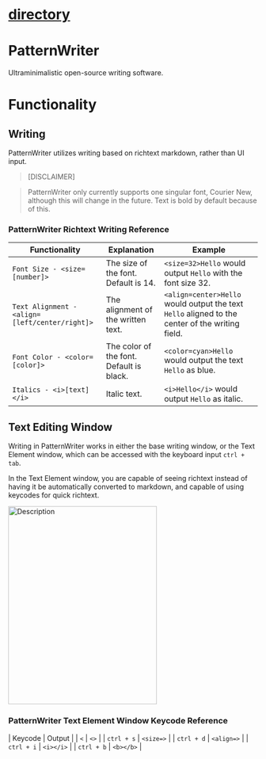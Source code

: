 # [directory](https://nobodyteam.com)

# PatternWriter
Ultraminimalistic open-source writing software.

# Functionality

## Writing

PatternWriter utilizes writing based on richtext markdown, rather than UI input.

> [DISCLAIMER]

> PatternWriter only currently supports one singular font, Courier New, although this will change in the future. Text is bold by default because of this.

### PatternWriter Richtext Writing Reference

| Functionality | Explanation | Example |
| --- | --- | --- |
| `Font Size - <size=[number]>` | The size of the font. Default is 14. | `<size=32>Hello` would output `Hello` with the font size 32. |
| `Text Alignment - <align=[left/center/right]>` | The alignment of the written text. | `<align=center>Hello` would output the text `Hello` aligned to the center of the writing field. |
| `Font Color - <color=[color]>` | The color of the font. Default is black. | `<color=cyan>Hello` would output the text `Hello` as blue.  |
| `Italics - <i>[text]</i>` | Italic text. | `<i>Hello</i>` would output `Hello` as italic. |

## Text Editing Window

Writing in PatternWriter works in either the base writing window, or the Text Element window, which can be accessed with the keyboard input `ctrl + tab`.

In the Text Element window, you are capable of seeing richtext instead of having it be automatically converted to markdown, and capable of using keycodes for quick richtext.

<img src="[https://github.com/user-attachments/assets/d92e2465-f6a4-4b5e-8eee-b4f39cf3d80d](https://github.com/NOBODY-Team/NBD-content-archive/blob/main/pwtextelementexample1.png)" alt="Description" width="300" height="400" />

### PatternWriter Text Element Window Keycode Reference

| Keycode | Output |
| `<` | `<>` |
| `ctrl + s` | `<size=>` |
| `ctrl + d` | `<align=>` |
| `ctrl + i` | `<i></i>` |
| `ctrl + b` | `<b></b>` |
